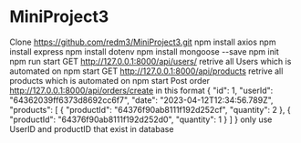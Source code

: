 # MiniProject3
Clone https://github.com/redm3/MiniProject3.git
npm install axios
npm install express
npm install dotenv
npm install mongoose --save
npm init
npm run start
GET
http://127.0.0.1:8000/api/users/ retrive all Users which is automated on npm start
GET
http://127.0.0.1:8000/api/products  retrive all products which is automated on npm start
Post order 
http://127.0.0.1:8000/api/orders/create
in this format
{
  "id": 1,
  "userId": "64362039ff6373d8692cc6f7",
  "date": "2023-04-12T12:34:56.789Z",
  "products": [
    {
      "productId": "64376f90ab8111f192d252cf",
      "quantity": 2
    },
    {
      "productId": "64376f90ab8111f192d252d0",
      "quantity": 1
    }
  ]
}
only use UserID and productID that exist in database
